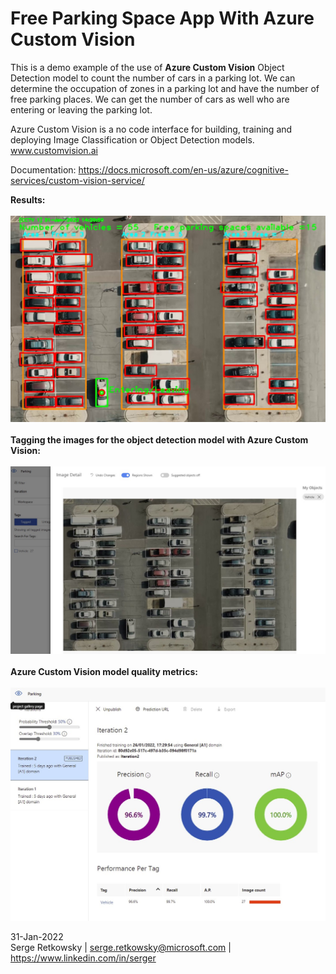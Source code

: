 # Free Parking Space App With Azure Custom Vision

This is a demo example of the use of **Azure Custom Vision** Object Detection model to count the number of cars in a parking lot. 
We can determine the occupation of zones in a parking lot and have the number of free parking places. We can get the number of cars as well who are entering or leaving the parking lot.

Azure Custom Vision is a no code interface for building, training and deploying Image Classification or Object Detection models.
www.customvision.ai

Documentation:
https://docs.microsoft.com/en-us/azure/cognitive-services/custom-vision-service/

**Results:**
<br><br>
<img src = "images/result.jpg">
<br><br>
**Tagging the images for the object detection model with Azure Custom Vision:**
<br><br>
<img src = "cv1.jpg">
<br><br>
**Azure Custom Vision model quality metrics:**
<br><br>
<img src = "cv2.jpg">


31-Jan-2022
<br>
Serge Retkowsky | serge.retkowsky@microsoft.com | https://www.linkedin.com/in/serger
